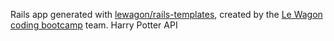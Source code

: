 Rails app generated with [lewagon/rails-templates](https://github.com/lewagon/rails-templates), created by the [Le Wagon coding bootcamp](https://www.lewagon.com) team.
Harry Potter API
